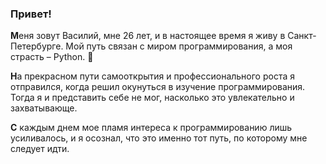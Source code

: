 <h3>Привет!</h3>
<p><strong>М</strong>еня зовут Василий, мне 26 лет, и в настоящее время я живу в Санкт-Петербурге. Мой путь связан с миром программирования, а моя страсть – Python. 🐍</p>

<p><strong>Н</strong>а прекрасном пути самооткрытия и профессионального роста я отправился, когда решил окунуться в изучение программирования. Тогда я и представить себе не мог, насколько это увлекательно и захватывающе.</p>

<p><strong>С</strong> каждым днем мое пламя интереса к программированию лишь усиливалось, и я осознал, что это именно тот путь, по которому мне следует идти.
